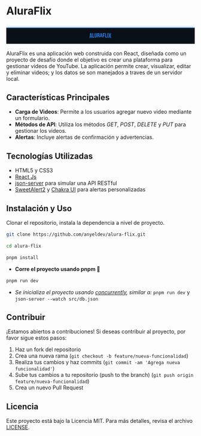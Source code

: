 # AluraFlix

![AluraGeek](/public/img/footer.png)

AluraFlix es una aplicación web construida con React, diseñada como un proyecto de desafío donde el objetivo es crear una plataforma para gestionar videos de YouTube. La aplicación permite crear, visualizar, editar y eliminar videos; y los datos se son manejados a traves de un servidor local.

## Características Principales

- **Carga de Videos**: Permite a los usuarios agregar nuevo video mediante un formulario.
- **Métodos de API**: Utiliza los métodos _GET_, _POST_, _DELETE_ y _PUT_ para gestionar los videos.
- **Alertas**: Incluye alertas de confirmación y advertencias.

## Tecnologías Utilizadas

- HTML5 y CSS3
- [React Js](https://react.dev/)
- [json-server](https://github.com/typicode/json-server) para simular una API RESTful
- [SweetAlert2](https://sweetalert2.github.io/) y [Chakra UI](https://v2.chakra-ui.com) para alertas personalizadas

## Instalación y Uso

Clonar el repositorio, instala la dependencia a nivel de proyecto.

```bash
git clone https://github.com/anyeldev/alura-flix.git
```

```bash
cd alura-flix
```

```bash
pnpm install
```

- **Corre el proyecto usando pnpm 🚀**

```bash
pnpm run dev
```

- _Se inicializa el proyecto usando [concurrently](https://github.com/open-cli-tools/concurrently#readme), similar a:_ `pnpm run dev` y `json-server --watch src/db.json`

## Contribuir

¡Estamos abiertos a contribuciones! Si deseas contribuir al proyecto, por favor sigue estos pasos:

1. Haz un fork del repositorio
2. Crea una nueva rama (`git checkout -b feature/nueva-funcionalidad`)
3. Realiza tus cambios y haz commits (`git commit -am 'Agrega nueva funcionalidad'`)
4. Sube tus cambios a tu repositorio (push to the branch) (`git push origin feature/nueva-funcionalidad`)
5. Crea un nuevo Pull Request

## Licencia

Este proyecto está bajo la Licencia MIT. Para más detalles, revisa el archivo [LICENSE](LICENSE).
